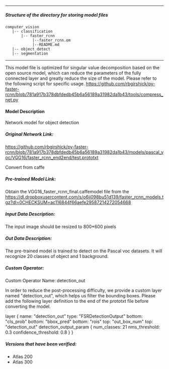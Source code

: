 *******************************************************************************
##### Structure of the directory for storing model files
```
computer_vision
   |-- classification
       |-- faster_rcnn
            |--faster_rcnn.om
            |--README.md
   |-- object_detect
   |-- segmentation
```
*******************************************************************************

This model file is optimized for singular value decomposition based on the open source model,
which can reduce the parameters of the fully connected layer and greatly reduce the size of the model.
Please refer to the following script for specific usage.
https://github.com/rbgirshick/py-faster-rcnn/blob/781a917b378dbfdedb45b6a56189a31982da1b43/tools/compress_net.py

#### Model Description

Network model for object detection

##### Original Network Link:

https://github.com/rbgirshick/py-faster-rcnn/blob/781a917b378dbfdedb45b6a56189a31982da1b43/models/pascal_voc/VGG16/faster_rcnn_end2end/test.prototxt

Convert from caffe

##### Pre-trained Model Link:

Obtain the VGG16_faster_rcnn_final.caffemodel file from the https://dl.dropboxusercontent.com/s/o6ii098bu51d139/faster_rcnn_models.tgz?dl=0CHECKSUM=ac116844f66aefe29587214272054668


##### Input Data Description:

The input image should be resized to 800*600 pixels

##### Out Data Description:

The pre-trained model is trained to detect on the Pascal voc datasets. It will recognize 20 classes of object and 1 background.

##### Custom Operator:

Custom Operator Name: detection_out

In order to reduce the post-processing difficulty, we provide a custom layer named "detection_out",
which helps us filter the bounding boxes.
Please add the following layer definition to the end of the prototxt file before converting the model.

layer {
  name: "detection_out"
  type: "FSRDetectionOutput"
  bottom: "cls_prob"
  bottom: "bbox_pred"
  bottom: "rois"
  top: "out_box_num"
  top: "detection_out"
  detection_output_param {
    num_classes: 21
    nms_threshold: 0.3
    confidence_threshold: 0.8
  }
}

##### Versions that have been verified:

- Atlas 200
- Atlas 300

